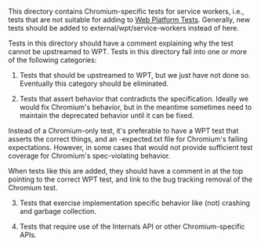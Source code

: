 This directory contains Chromium-specific tests for service workers, i.e., tests
that are not suitable for adding to [Web Platform
Tests](/docs/testing/web_platform_tests.md). Generally, new tests should be
added to external/wpt/service-workers instead of here.

Tests in this directory should have a comment explaining why the test cannot be
upstreamed to WPT. Tests in this directory fall into one or more of the
following categories:

1) Tests that should be upstreamed to WPT, but we just have not done so.
Eventually this category should be eliminated.

2) Tests that assert behavior that contradicts the specification. Ideally we
would fix Chromium's behavior, but in the meantime sometimes need to maintain
the deprecated behavior until it can be fixed.

Instead of a Chromium-only test, it's preferable to have a WPT test that asserts
the correct things, and an -expected.txt file for Chromium's failing
expectations. However, in some cases that would not provide sufficient test
coverage for Chromium's spec-violating behavior.

When tests like this are added, they should have a comment in at the top
pointing to the correct WPT test, and link to the bug tracking removal of the
Chromium test.

3) Tests that exercise implementation specific behavior like (not) crashing and
garbage collection.

4) Tests that require use of the Internals API or other Chromium-specific APIs.
